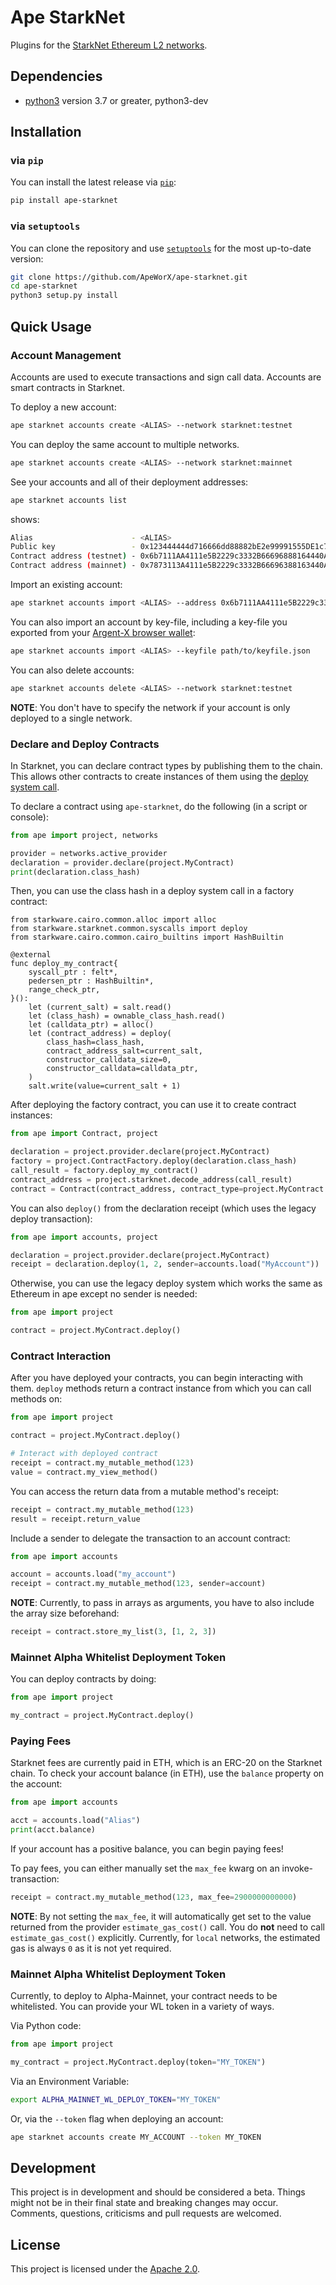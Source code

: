 # Ape StarkNet

Plugins for the [StarkNet Ethereum L2 networks](https://starkware.co/starknet/).

## Dependencies

* [python3](https://www.python.org/downloads) version 3.7 or greater, python3-dev

## Installation

### via `pip`

You can install the latest release via [`pip`](https://pypi.org/project/pip/):

```bash
pip install ape-starknet
```

### via `setuptools`

You can clone the repository and use [`setuptools`](https://github.com/pypa/setuptools) for the most up-to-date version:

```bash
git clone https://github.com/ApeWorX/ape-starknet.git
cd ape-starknet
python3 setup.py install
```

## Quick Usage

### Account Management

Accounts are used to execute transactions and sign call data.
Accounts are smart contracts in Starknet.

To deploy a new account:

```bash
ape starknet accounts create <ALIAS> --network starknet:testnet
```

You can deploy the same account to multiple networks.

```bash
ape starknet accounts create <ALIAS> --network starknet:mainnet
```

See your accounts and all of their deployment addresses:

```bash
ape starknet accounts list
```

shows:

```bash
Alias                      - <ALIAS>
Public key                 - 0x123444444d716666dd88882bE2e99991555DE1c7
Contract address (testnet) - 0x6b7111AA4111e5B2229c3332B66696888164440A773333143333B383333a183
Contract address (mainnet) - 0x7873113A4111e5B2229c3332B66696388163440A373333143333B3833332122
```

Import an existing account:

```bash
ape starknet accounts import <ALIAS> --address 0x6b7111AA4111e5B2229c3332B66696888164440A773333143333B383333a183 --network starknet:testnet
```

You can also import an account by key-file, including a key-file you exported from your [Argent-X browser wallet](https://www.argent.xyz/argent-x/):

```bash
ape starknet accounts import <ALIAS> --keyfile path/to/keyfile.json
```

You can also delete accounts:

```bash
ape starknet accounts delete <ALIAS> --network starknet:testnet
```

**NOTE**: You don't have to specify the network if your account is only deployed to a single network.

### Declare and Deploy Contracts

In Starknet, you can declare contract types by publishing them to the chain.
This allows other contracts to create instances of them using the [deploy system call](https://www.cairo-lang.org/docs/hello_starknet/deploying_from_contracts.html).

To declare a contract using `ape-starknet`, do the following (in a script or console):

```python
from ape import project, networks

provider = networks.active_provider
declaration = provider.declare(project.MyContract)
print(declaration.class_hash)
```

Then, you can use the class hash in a deploy system call in a factory contract:

```cairo
from starkware.cairo.common.alloc import alloc
from starkware.starknet.common.syscalls import deploy
from starkware.cairo.common.cairo_builtins import HashBuiltin

@external
func deploy_my_contract{
    syscall_ptr : felt*,
    pedersen_ptr : HashBuiltin*,
    range_check_ptr,
}():
    let (current_salt) = salt.read()
    let (class_hash) = ownable_class_hash.read()
    let (calldata_ptr) = alloc()
    let (contract_address) = deploy(
        class_hash=class_hash,
        contract_address_salt=current_salt,
        constructor_calldata_size=0,
        constructor_calldata=calldata_ptr,
    )
    salt.write(value=current_salt + 1)
```

After deploying the factory contract, you can use it to create contract instances:

```python
from ape import Contract, project

declaration = project.provider.declare(project.MyContract)
factory = project.ContractFactory.deploy(declaration.class_hash)
call_result = factory.deploy_my_contract()
contract_address = project.starknet.decode_address(call_result)
contract = Contract(contract_address, contract_type=project.MyContract.contract_type)
```

You can also `deploy()` from the declaration receipt (which uses the legacy deploy transaction):

```python
from ape import accounts, project

declaration = project.provider.declare(project.MyContract)
receipt = declaration.deploy(1, 2, sender=accounts.load("MyAccount"))
```

Otherwise, you can use the legacy deploy system which works the same as Ethereum in ape except no sender is needed:

```python
from ape import project

contract = project.MyContract.deploy()
```

### Contract Interaction

After you have deployed your contracts, you can begin interacting with them.
``deploy`` methods return a contract instance from which you can call methods on:

```python
from ape import project

contract = project.MyContract.deploy()

# Interact with deployed contract
receipt = contract.my_mutable_method(123)
value = contract.my_view_method()
```

You can access the return data from a mutable method's receipt:

```python
receipt = contract.my_mutable_method(123)
result = receipt.return_value
```

Include a sender to delegate the transaction to an account contract:

```python
from ape import accounts

account = accounts.load("my_account")
receipt = contract.my_mutable_method(123, sender=account)
```

**NOTE**: Currently, to pass in arrays as arguments, you have to also include the array size beforehand:

```python
receipt = contract.store_my_list(3, [1, 2, 3])
```

### Mainnet Alpha Whitelist Deployment Token

You can deploy contracts by doing:

```python
from ape import project

my_contract = project.MyContract.deploy()
```

### Paying Fees

Starknet fees are currently paid in ETH, which is an ERC-20 on the Starknet chain.
To check your account balance (in ETH), use the `balance` property on the account:

```python
from ape import accounts

acct = accounts.load("Alias")
print(acct.balance)
```

If your account has a positive balance, you can begin paying fees!

To pay fees, you can either manually set the `max_fee` kwarg on an invoke-transaction:

```python
receipt = contract.my_mutable_method(123, max_fee=2900000000000)
```

**NOTE**: By not setting the `max_fee`, it will automatically get set to the value returned from the provider `estimate_gas_cost()` call.
You do **not** need to call `estimate_gas_cost()` explicitly.
Currently, for `local` networks, the estimated gas is always `0` as it is not yet required.

### Mainnet Alpha Whitelist Deployment Token

Currently, to deploy to Alpha-Mainnet, your contract needs to be whitelisted.
You can provide your WL token in a variety of ways.

Via Python code:

```python
from ape import project

my_contract = project.MyContract.deploy(token="MY_TOKEN")
```

Via an Environment Variable:

```bash
export ALPHA_MAINNET_WL_DEPLOY_TOKEN="MY_TOKEN"
```

Or, via the `--token` flag when deploying an account:

```bash
ape starknet accounts create MY_ACCOUNT --token MY_TOKEN
```

## Development

This project is in development and should be considered a beta.
Things might not be in their final state and breaking changes may occur.
Comments, questions, criticisms and pull requests are welcomed.

## License

This project is licensed under the [Apache 2.0](LICENSE).
